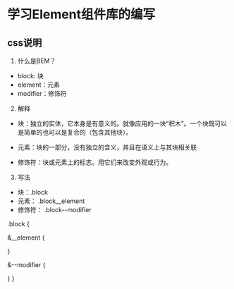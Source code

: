 # 学习Element组件库的编写

## css说明

1. 什么是BEM？

- block: 块
- element：元素
- modifier：修饰符

2. 解释

- 块：独立的实体，它本身是有意义的。就像应用的一块“积木”。一个块既可以是简单的也可以是复合的（包含其他块）。

- 元素：块的一部分，没有独立的含义，并且在语义上与其块相关联

- 修饰符：块或元素上的标志。用它们来改变外观或行为。

3. 写法

- 块：.block
- 元素： .block__element
- 修饰符： .block--modifier

.block {
  
  &__element {

  }

  &--modifier {
    
  }
}